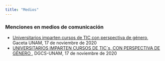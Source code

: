 ```yaml
---
title: "Medios"
---
```


### Menciones en medios de comunicación

* [Universitarios imparten cursos de TIC con perspectiva de
    género](https://www.gaceta.unam.mx/universitarios-imparten-cursos-de-tics-con-perspectiva-de-genero/),
    Gaceta UNAM, 17 de noviembre de 2020
* [UNIVERSITARIOS IMPARTEN CURSOS DE TIC´s, CON PERSPECTIVA DE GÉNERO ](
    https://www.dgcs.unam.mx/boletin/bdboletin/2020_1003.html ), DGCS-UNAM, 17
    de noviembre de 2020
